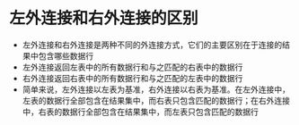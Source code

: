 # 左外连接和右外连接的区别
- 左外连接和右外连接是两种不同的外连接方式，它们的主要区别在于连接的结果中包含哪些数据行
- 左外连接返回左表中的所有数据行和与之匹配的右表中的数据行
- 右外连接返回右表中的所有数据行和与之匹配的左表中的数据行
- 简单来说，左外连接以左表为基准，右外连接以右表为基准。在左外连接中，左表的数据行全部包含在结果集中，而右表只包含匹配的数据行；在右外连接中，右表的数据行全部包含在结果集中，而左表只包含匹配的数据行